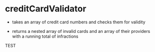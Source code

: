 # creditCardValidator

- takes an array of credit card numbers and checks them for validity

- returns a nested array of invalid cards and an array of their providers with a running total of infractions

TEST
